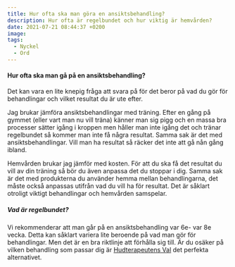 ```yaml
---
title: Hur ofta ska man göra en ansiktsbehandling?
description: Hur ofta är regelbundet och hur viktig är hemvården?
date: 2021-07-21 08:44:37 +0200
image:
tags:
  - Nyckel
  - Ord
---
```

#### Hur ofta ska man g&aring; p&aring; en ansiktsbehandling?

Det kan vara en lite knepig fr&aring;ga att svara p&aring; för det beror p&aring; vad du gör för behandlingar och vilket resultat du är ute efter.

Jag brukar jämföra ansiktsbehandlingar med träning. Efter en g&aring;ng p&aring; gymmet (eller vart man nu vill träna) känner man sig pigg och en massa bra processer sätter ig&aring;ng i kroppen men h&aring;ller man inte ig&aring;ng det och tränar regelbundet s&aring; kommer man inte f&aring; n&aring;gra resultat. Samma sak är det med ansiktsbehandlingar. Vill man ha resultat s&aring; räcker det inte att g&aring; n&aring;n g&aring;ng ibland.&nbsp;

Hemv&aring;rden brukar jag jämför med kosten. För att du ska f&aring; det resultat du vill av din träning s&aring; bör du även anpassa det du stoppar i dig. Samma sak är det med produkterna du använder hemma mellan behandlingarna, det m&aring;ste ocks&aring; anpassas utifr&aring;n vad du vill ha för resultat. Det är s&aring;klart otroligt viktigt behandlingar och hemv&aring;rden samspelar.&nbsp;

##### Vad är regelbundet?

Vi rekommenderar att man g&aring;r p&aring; en ansiktsbehandling var 6e- var 8e vecka. Detta kan s&aring;klart variera lite beroende p&aring; vad man gör för behandlingar. Men det är en bra riktlinje att förh&aring;lla sig till. Är du osäker p&aring; vilken behandling som passar dig är [Hudterapeutens Val](/hudterapeutens-val/) det perfekta alternativet.&nbsp;

&nbsp;

&nbsp;

&nbsp;

&nbsp;
